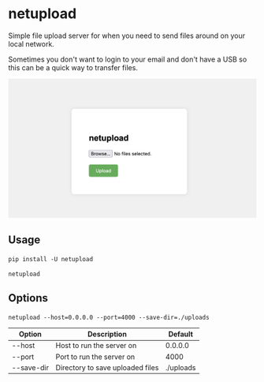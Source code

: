 # netupload

Simple file upload server for when you need to send files around on your local network.

Sometimes you don't want to login to your email and don't have a USB so this can be a quick way to transfer files.

![Webpage Screenshot](./docs/webpage_screenshot.png)

## Usage

```
pip install -U netupload
```

```
netupload
```

## Options

```
netupload --host=0.0.0.0 --port=4000 --save-dir=./uploads
```

| Option     | Description                      | Default   |
| ---------- | -------------------------------- | --------- |
| --host     | Host to run the server on        | 0.0.0.0   |
| --port     | Port to run the server on        | 4000      |
| --save-dir | Directory to save uploaded files | ./uploads |
